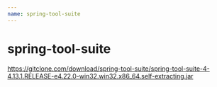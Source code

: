 ```yaml
---
name: spring-tool-suite
---
```


# spring-tool-suite

https://gitclone.com/download/spring-tool-suite/spring-tool-suite-4-4.13.1.RELEASE-e4.22.0-win32.win32.x86_64.self-extracting.jar